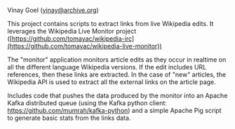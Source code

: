Vinay Goel
(vinay@archive.org)

This project contains scripts to extract links from live Wikipedia edits. It leverages the Wikipedia Live Monitor project ([https://github.com/tomayac/wikipedia-irc](https://github.com/tomayac/wikipedia-live-monitor))

The "monitor" application monitors article edits as they occur in realtime on all the different language Wikipedia versions. If the edit includes URL references, then these links are extracted. In the case of "new" articles, the Wikipedia API is used to extract all the external links on the article page. 

Includes code that pushes the data produced by the monitor into an Apache Kafka distributed queue (using the Kafka python client: https://github.com/mumrah/kafka-python) and a simple Apache Pig script to generate basic stats from the links data.
